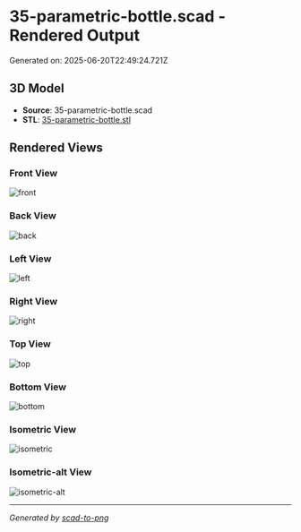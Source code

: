# 35-parametric-bottle.scad - Rendered Output

Generated on: 2025-06-20T22:49:24.721Z

## 3D Model

- **Source**: 35-parametric-bottle.scad
- **STL**: [35-parametric-bottle.stl](./35-parametric-bottle.stl)

## Rendered Views

### Front View
![front](./front.png)

### Back View
![back](./back.png)

### Left View
![left](./left.png)

### Right View
![right](./right.png)

### Top View
![top](./top.png)

### Bottom View
![bottom](./bottom.png)

### Isometric View
![isometric](./isometric.png)

### Isometric-alt View
![isometric-alt](./isometric-alt.png)

---
*Generated by [scad-to-png](https://github.com/imjasonh/scad-to-png)*
